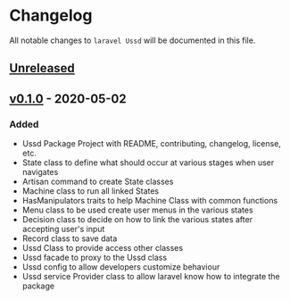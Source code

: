 # Changelog

All notable changes to `laravel Ussd` will be documented in this file.

## [Unreleased]

## [v0.1.0] - 2020-05-02
### Added
- Ussd Package Project with README, contributing, changelog, license, etc.
- State class to define what should occur at various stages when user navigates
- Artisan command to create State classes
- Machine class to run all linked States
- HasManipulators traits to help Machine Class with common functions
- Menu class to be used create user menus in the various states
- Decision class to decide on how to link the various states after accepting user's input
- Record class to save data
- Ussd Class to provide access other classes
- Ussd facade to proxy to the Ussd class
- Ussd config to allow developers customize behaviour
- Ussd service Provider class to allow laravel know how to integrate the package

[Unreleased]: ./compare/v0.1.0...HEAD
[v0.1.0]: ./release/tag/v0.1.0
